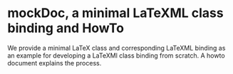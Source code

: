 # mockDoc, a minimal LaTeXML class binding and HowTo

We provide a minimal LaTeX class and corresponding LaTeXML binding as an example for
developing a LaTeXMl class binding from scratch. A howto document explains the process. 
